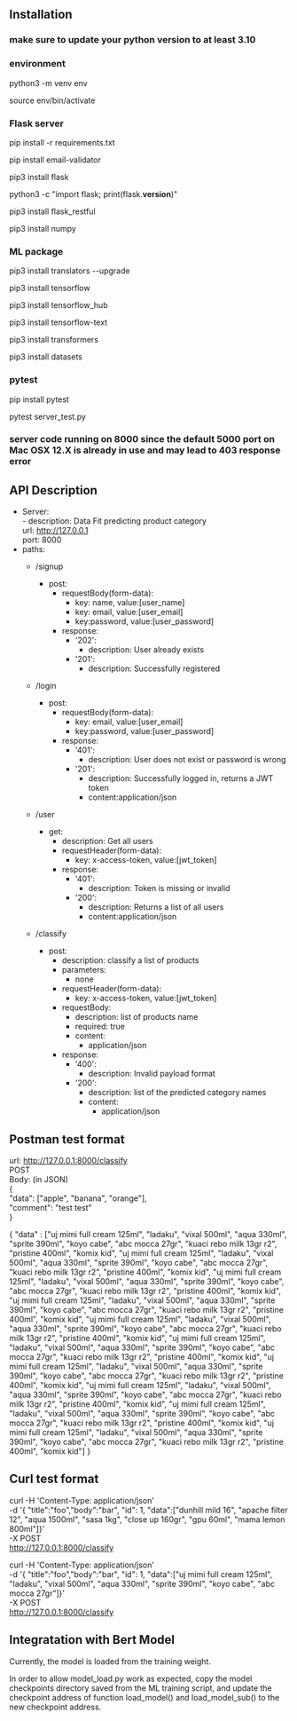 ## Installation
### make sure to update your python version to at least 3.10

### environment
python3 -m venv env

source env/bin/activate

### Flask server
pip install -r requirements.txt

pip install email-validator

pip3 install flask

python3 -c "import flask; print(flask.__version__)"

pip3 install flask_restful

pip3 install numpy

### ML package
pip3 install translators --upgrade

pip3 install tensorflow

pip3 install tensorflow_hub

pip3 install tensorflow-text

pip3 install transformers

pip3 install datasets

### pytest
pip install pytest

pytest server_test.py

### server code running on 8000 since the default 5000 port on Mac OSX 12.X is already in use and may lead to 403 response error

## API Description
- Server:  
      - description: Data Fit predicting product category  
      url: http://127.0.0.1  
      port: 8000
- paths:
    - /signup
        - post:
            - requestBody(form-data):
               - key: name, value:[user_name]
               - key: email, value:[user_email]
               - key:password, value:[user_password]
            - response:
               - '202':
                   - description: User already exists
               - '201':
                   - description: Successfully registered
    - /login
        - post:
            - requestBody(form-data):
               - key: email, value:[user_email]
               - key:password, value:[user_password]
            - response:
               - '401':
                   - description: User does not exist or password is wrong
               - '201':
                   - description: Successfully logged in, returns a JWT token
                   - content:application/json
     - /user  
        - get:  
            - description: Get all users 
            - requestHeader(form-data):  
                - key: x-access-token, value:[jwt_token]
            - response:
               - '401':
                   - description: Token is missing or invalid
               - '200':
                   - description: Returns a list of all users
                   - content:application/json

     - /classify  
        - post:  
            - description: classify a list of products  
            - parameters:  
                - none
            - requestHeader(form-data):  
                - key: x-access-token, value:[jwt_token] 
            - requestBody:  
                - description: list of products name  
                - required: true  
                - content:  
                    - application/json  
            - response:  
                - '400':  
                    - description: Invalid payload format  
                - '200':
                    - description: list of the predicted category names
                    - content:
                        -  application/json  

## Postman test format
url: http://127.0.0.1:8000/classify  
POST  
Body: (in JSON)  
{  
  "data": ["apple", "banana", "orange"],  
  "comment": "test test"  
}

{
    "data" : ["uj mimi full cream 125ml", "ladaku", "vixal 500ml", "aqua 330ml", "sprite 390ml", "koyo cabe", "abc mocca 27gr", "kuaci rebo milk 13gr r2", "pristine 400ml", "komix kid",
    "uj mimi full cream 125ml", "ladaku", "vixal 500ml", "aqua 330ml", "sprite 390ml", "koyo cabe", "abc mocca 27gr", "kuaci rebo milk 13gr r2", "pristine 400ml", "komix kid",
    "uj mimi full cream 125ml", "ladaku", "vixal 500ml", "aqua 330ml", "sprite 390ml", "koyo cabe", "abc mocca 27gr", "kuaci rebo milk 13gr r2", "pristine 400ml", "komix kid",
    "uj mimi full cream 125ml", "ladaku", "vixal 500ml", "aqua 330ml", "sprite 390ml", "koyo cabe", "abc mocca 27gr", "kuaci rebo milk 13gr r2", "pristine 400ml", "komix kid",
    "uj mimi full cream 125ml", "ladaku", "vixal 500ml", "aqua 330ml", "sprite 390ml", "koyo cabe", "abc mocca 27gr", "kuaci rebo milk 13gr r2", "pristine 400ml", "komix kid",
    "uj mimi full cream 125ml", "ladaku", "vixal 500ml", "aqua 330ml", "sprite 390ml", "koyo cabe", "abc mocca 27gr", "kuaci rebo milk 13gr r2", "pristine 400ml", "komix kid",
    "uj mimi full cream 125ml", "ladaku", "vixal 500ml", "aqua 330ml", "sprite 390ml", "koyo cabe", "abc mocca 27gr", "kuaci rebo milk 13gr r2", "pristine 400ml", "komix kid",
    "uj mimi full cream 125ml", "ladaku", "vixal 500ml", "aqua 330ml", "sprite 390ml", "koyo cabe", "abc mocca 27gr", "kuaci rebo milk 13gr r2", "pristine 400ml", "komix kid",
    "uj mimi full cream 125ml", "ladaku", "vixal 500ml", "aqua 330ml", "sprite 390ml", "koyo cabe", "abc mocca 27gr", "kuaci rebo milk 13gr r2", "pristine 400ml", "komix kid",
    "uj mimi full cream 125ml", "ladaku", "vixal 500ml", "aqua 330ml", "sprite 390ml", "koyo cabe", "abc mocca 27gr", "kuaci rebo milk 13gr r2", "pristine 400ml", "komix kid"]
}


## Curl test format
curl -H 'Content-Type: application/json' \
    -d '{ "title":"foo","body":"bar", "id": 1, "data":["dunhill mild 16", "apache filter 12", "aqua 1500ml", "sasa 1kg", "close up 160gr", "gpu 60ml", "mama lemon 800ml"]}' \
    -X POST \
    http://127.0.0.1:8000/classify


curl -H 'Content-Type: application/json' \
    -d '{ "title":"foo","body":"bar", "id": 1, "data":["uj mimi full cream 125ml", "ladaku", "vixal 500ml", "aqua 330ml", "sprite 390ml", "koyo cabe", "abc mocca 27gr"]}' \
    -X POST \
    http://127.0.0.1:8000/classify

## Integratation with Bert Model
Currently, the model is loaded from the training weight.

In order to allow model_load.py work as expected, copy the model checkpoints directory saved from the ML training script, and update the checkpoint address of function load_model() and load_model_sub() to the new checkpoint address.
